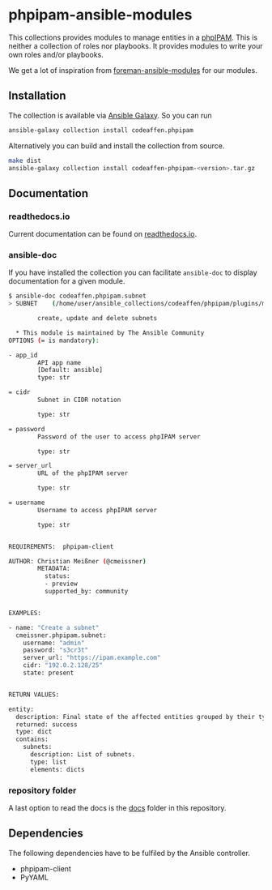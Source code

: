 # phpipam-ansible-modules

This collections provides modules to manage entities in a [phpIPAM](https://phpipam.net/). This is neither a collection of roles nor playbooks. It provides modules to write your own roles and/or playbooks.

We get a lot of inspiration from [foreman-ansible-modules](https://galaxy.ansible.com/theforeman/foreman) for our modules.

## Installation

The collection is available via [Ansible Galaxy](https://galaxy.ansible.com/codeaffen/phpipam). So you can run

```bash
ansible-galaxy collection install codeaffen.phpipam
```

Alternatively you can build and install the collection from source.

```bash
make dist
ansible-galaxy collection install codeaffen-phpipam-<version>.tar.gz
```

## Documentation

### readthedocs.io

Current documentation can be found on [readthedocs.io](https://phpipam-ansible-modules.readthedocs.io/en/latest/).

### ansible-doc

If you have installed the collection you can facilitate `ansible-doc` to display documentation for a given module.

```bash
$ ansible-doc codeaffen.phpipam.subnet
> SUBNET    (/home/user/ansible_collections/codeaffen/phpipam/plugins/modules/subnet.py)

        create, update and delete subnets

  * This module is maintained by The Ansible Community
OPTIONS (= is mandatory):

- app_id
        API app name
        [Default: ansible]
        type: str

= cidr
        Subnet in CIDR notation

        type: str

= password
        Password of the user to access phpIPAM server

        type: str

= server_url
        URL of the phpIPAM server

        type: str

= username
        Username to access phpIPAM server

        type: str


REQUIREMENTS:  phpipam-client

AUTHOR: Christian Meißner (@cmeissner)
        METADATA:
          status:
          - preview
          supported_by: community


EXAMPLES:

- name: "Create a subnet"
  cmeissner.phpipam.subnet:
    username: "admin"
    password: "s3cr3t"
    server_url: "https://ipam.example.com"
    cidr: "192.0.2.128/25"
    state: present


RETURN VALUES:

entity:
  description: Final state of the affected entities grouped by their type.
  returned: success
  type: dict
  contains:
    subnets:
      description: List of subnets.
      type: list
      elements: dicts
```

### repository folder

A last option to read the docs is the [docs](docs) folder in this repository.

## Dependencies

The following dependencies have to be fulfiled by the Ansible controller.

* phpipam-client
* PyYAML
